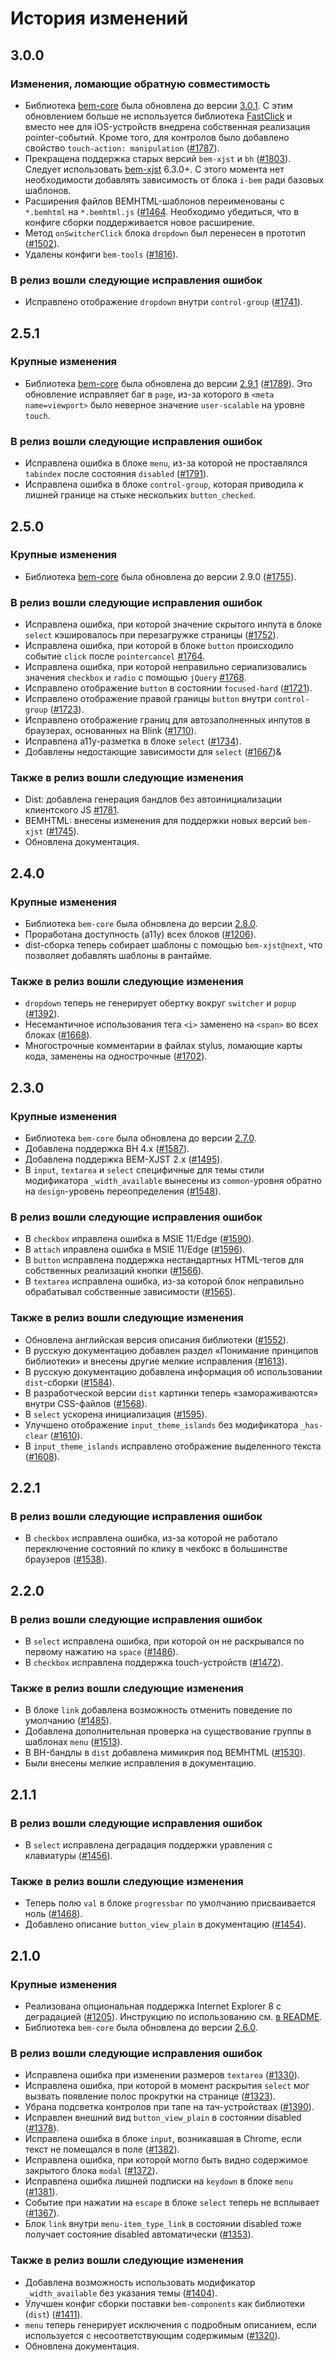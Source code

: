 # История изменений

## 3.0.0

### Изменения, ломающие обратную совместимость
* Библиотека [bem-core](https://en.bem.info/libs/bem-core/) была обновлена до версии [3.0.1](https://github.com/bem/bem-core/releases/tag/v3.0.1). С этим обновлением больше не используется библиотека [FastClick](https://github.com/ftlabs/fastclick) и вместо нее для iOS-устройств внедрена собственная реализация pointer-событий. Кроме того, для контролов было добавлено свойство `touch-action: manipulation` ([#1787](https://github.com/bem/bem-components/issues/1787)).
* Прекращена поддержка старых версий `bem-xjst` и `bh` ([#1803](https://github.com/bem/bem-components/issues/1803)). Следует использовать [bem-xjst](https://github.com/bem/bem-xjst) 6.3.0+. С этого момента нет необходимости добавлять зависимость от блока `i-bem` ради базовых шаблонов.
* Расширения файлов BEMHTML-шаблонов переименованы с `*.bemhtml` на `*.bemhtml.js` ([#1464](https://github.com/bem/bem-components/issues/1464). Необходимо убедиться, что в конфиге сборки поддерживается новое расширение.
* Метод `onSwitcherClick` блока `dropdown` был перенесен в прототип ([#1502](https://github.com/bem/bem-components/issues/1502)).
* Удалены конфиги `bem-tools` ([#1816](https://github.com/bem/bem-components/issues/1816)).

### В релиз вошли следующие исправления ошибок
* Исправлено отображение `dropdown` внутри `control-group` ([#1741](https://github.com/bem/bem-components/issues/1741)).

## 2.5.1

### Крупные изменения
* Библиотека [bem-core](https://ru.bem.info/libs/bem-core/) была обновлена до версии [2.9.1](https://github.com/bem/bem-core/releases/tag/v2.9.1) ([#1789](https://github.com/bem/bem-components/issues/1789)). Это обновление исправляет баг в `page`, из-за которого в `<meta name=viewport>` было неверное значение `user-scalable` на уровне `touch`.

### В релиз вошли следующие исправления ошибок
* Исправлена ошибка в блоке `menu`, из-за которой не проставлялся `tabindex` после состояния `disabled` ([#1791](https://github.com/bem/bem-components/pull/1791)).
* Исправлена ошибка в блоке `control-group`, которая приводила к лишней границе на стыке нескольких `button_checked`.

## 2.5.0

### Крупные изменения
* Библиотека [bem-core](https://ru.bem.info/libs/bem-core/) была обновлена до версии 2.9.0 ([#1755](https://github.com/bem/bem-components/issues/1755)).

### В релиз вошли следующие исправления ошибок
* Исправлена ошибка, при которой значение скрытого инпута в блоке `select` кэшировалось при перезагружке страницы ([#1752](https://github.com/bem/bem-components/issues/1752)).
* Исправлена ошибка, при которой в блоке `button` происходило событие `click` после `pointercancel` [#1764](https://github.com/bem/bem-components/pull/1764).
* Исправлена ошибка, при которой неправильно сериализовались значения `checkbox` и `radio` с помощью `jQuery` [#1768](https://github.com/bem/bem-components/issues/1768).
* Исправлено отображение `button` в состоянии `focused-hard` ([#1721](https://github.com/bem/bem-components/pull/1721)).
* Исправлено отображение правой границы `button` внутри `control-group` ([#1723](https://github.com/bem/bem-components/pull/1723)).
* Исправлено отображение границ для автозаполненных инпутов в браузерах, основанных на Blink ([#1710](https://github.com/bem/bem-components/issues/1710)).
* Исправлена a11y-разметка в блоке `select` ([#1734](https://github.com/bem/bem-components/issues/1734)).
* Добавлены недостающие зависимости для `select` ([#1667](https://github.com/bem/bem-components/pull/1667))&

### Также в релиз вошли следующие изменения
* Dist: добавлена генерация бандлов без автоинициализации клиентского JS [#1781](https://github.com/bem/bem-components/pull/1781).
* BEMHTML: внесены изменения для поддержки новых версий `bem-xjst` ([#1745](https://github.com/bem/bem-components/issues/1745)).
* Обновлена документация.

## 2.4.0

### Крупные изменения
* Библиотека `bem-core` была обновлена до версии [2.8.0](https://ru.bem.info/libs/bem-core/v2.8.0/changelog/#280).
* Проработана доступность (a11y) всех блоков ([#1206](https://github.com/bem/bem-components/issues/1206)).
* dist-сборка теперь собирает шаблоны с помощью `bem-xjst@next`, что позволяет добавлять шаблоны в рантайме.

### Также в релиз вошли следующие изменения
* `dropdown` теперь не генерирует обертку вокруг `switcher` и `popup` ([#1392](https://github.com/bem/bem-components/issues/1392)).
* Несемантичное использования тега `<i>` заменено на `<span>` во всех блоках ([#1668](https://github.com/bem/bem-components/issues/1668)).
* Многострочные комментарии в файлах stylus, ломающие карты кода, заменены на однострочные ([#1702](https://github.com/bem/bem-components/issues/1702)).

## 2.3.0

### Крупные изменения
* Библиотека `bem-core` была обновлена до версии [2.7.0](https://ru.bem.info/libs/bem-core/v2.7.0/changelog/#270).
* Добавлена поддержка BH 4.x ([#1587](https://github.com/bem/bem-components/issues/1587)).
* Добавлена поддержка BEM-XJST 2.x ([#1495](https://github.com/bem/bem-components/pull/1495)).
* В `input`, `textarea` и `select` специфичные для темы стили модификатора `_width_available` вынесены из `common`-уровня обратно на `design`-уровень переопределения ([#1548](https://github.com/bem/bem-components/issues/1548)).

### В релиз вошли следующие исправления ошибок
* В `checkbox` иправлена ошибка в MSIE 11/Edge ([#1590](https://github.com/bem/bem-components/issues/1590)).
* В `attach` иправлена ошибка в MSIE 11/Edge ([#1596](https://github.com/bem/bem-components/issues/1596)).
* В `button` исправлена поддержка нестандартных HTML-тегов для собственных реализаций кнопки ([#1566](https://github.com/bem/bem-components/issues/1566)).
* В `textarea` исправлена ошибка, из-за которой блок неправильно обрабатывал собственные зависимости ([#1565](https://github.com/bem/bem-components/issues/1565)).

### Также в релиз вошли следующие изменения
* Обновлена английская версия описания библиотеки ([#1552](https://github.com/bem/bem-components/pull/1552)).
* В русскую документацию добавлен раздел «Понимание принципов библиотеки» и внесены другие мелкие исправления ([#1613](https://github.com/bem/bem-components/pull/1613)).
* В русскую документацию добавлена информация об использовании `dist`-сборки ([#1584](https://github.com/bem/bem-components/pull/1584)).
* В разработческой версии `dist` картинки теперь «замораживаются» внутри CSS-файлов ([#1568](https://github.com/bem/bem-components/issues/1568)).
* В `select` ускорена инициализация ([#1595](https://github.com/bem/bem-components/pull/1595)).
* Улучшено отображение `input_theme_islands` без модификатора `_has-clear` ([#1610](https://github.com/bem/bem-components/issues/1610)).
* В `input_theme_islands` исправлено отображение выделенного текста ([#1608](https://github.com/bem/bem-components/issues/1608)).

## 2.2.1

### В релиз вошли следующие исправления ошибок
* В `checkbox` исправлена ошибка, из-за которой не работало переключение состояний по клику в чекбокс в большинстве браузеров ([#1538](https://github.com/bem/bem-components/issues/1538)).

## 2.2.0

### В релиз вошли следующие исправления ошибок
* В `select` исправлена ошибка, при которой он не раскрывался по первому нажатию на `space` ([#1486](https://github.com/bem/bem-components/issues/1486)).
* В `checkbox` исправлена поддержка touch-устройств ([#1472](https://github.com/bem/bem-components/issues/1472)).

### Также в релиз вошли следующие изменения
* В блоке `link` добавлена возможность отменить поведение по умолчанию ([#1485](https://github.com/bem/bem-components/issues/1485)).
* Добавлена дополнительная проверка на существование группы в шаблонах `menu` ([#1513](https://github.com/bem/bem-components/issues/1513)).
* В BH-бандлы в `dist` добавлена мимикрия под BEMHTML ([#1530](https://github.com/bem/bem-components/issues/1530)).
* Были внесены мелкие исправления в документацию.

## 2.1.1

### В релиз вошли следующие исправления ошибок
* В `select` исправлена деградация поддержки уравления с клавиатуры ([#1456](https://github.com/bem/bem-components/issues/1456)).

### Также в релиз вошли следующие изменения
* Теперь полю `val` в блоке `progressbar` по умолчанию присваивается ноль ([#1468](https://github.com/bem/bem-components/issues/1468)).
* Добавлено описание `button_view_plain` в документацию ([#1454](https://github.com/bem/bem-components/issues/1454)).

## 2.1.0

### Крупные изменения

* Реализована опциональная поддержка Internet Explorer 8 с деградацией ([#1205](https://github.com/bem/bem-components/issues/1205)). Инструкцию по использованию см. [в README](/README.ru.md#Поддержка-ie8).
* Библиотека `bem-core` была обновлена до версии [2.6.0](https://github.com/bem/bem-core/blob/v2/CHANGELOG.ru.md#260).


### В релиз вошли следующие исправления ошибок

* Исправлена ошибка при изменении размеров `textarea` ([#1330](https://github.com/bem/bem-components/issues/1330)).
* Исправлена ошибка, при которой в момент раскрытия `select` мог вызвать появление полос прокрутки на странице ([#1323](https://github.com/bem/bem-components/issues/1323)).
* Убрана подсветка контролов при тапе на тач-устройствах ([#1390](https://github.com/bem/bem-components/issues/1390)).
* Исправлен внешний вид `button_view_plain` в состоянии disabled ([#1378](https://github.com/bem/bem-components/issues/1378)).
* Исправлена ошибка в блоке `input`, возникавшая в Chrome, если текст не помещался в поле ([#1382](https://github.com/bem/bem-components/issues/1382)).
* Исправлена ошибка, при которой могло быть видно содержимое закрытого блока `modal` ([#1372](https://github.com/bem/bem-components/issues/1372)).
* Исправлена ошибка лишней подписки на `keydown` в блоке `menu` ([#1381](https://github.com/bem/bem-components/issues/1381)).
* Событие при нажатии на `escape` в блоке `select` теперь не всплывает ([#1367](https://github.com/bem/bem-components/issues/1367)).
* Блок `link` внутри `menu-item_type_link` в состоянии disabled тоже получает состояние disabled автоматически ([#1353](https://github.com/bem/bem-components/issues/1367)).

### Также в релиз вошли следующие изменения

* Добавлена возможность использовать модификатор `_width_available` без указания темы ([#1404](https://github.com/bem/bem-components/issues/1404)).
* Улучшен конфиг сборки поставки `bem-components` как библиотеки (`dist`) ([#1411](https://github.com/bem/bem-components/issues/1411)).
* `menu` теперь генерирует исключения с подробным описанием, если используется с несоответствующим содержимым ([#1320](https://github.com/bem/bem-components/issues/1320)).
* Обновлена документация.
